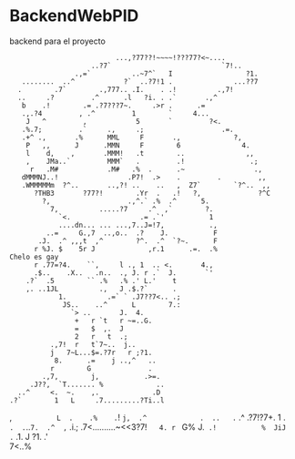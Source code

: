 # BackendWebPID
 backend para el proyecto

                              ...,?77??!~~~~!???77?<~.... 
                        ..?7`                           `7!.. 
                    .,=`          ..~7^`   I                  ?1. 
       ........  ..^            ?`  ..?7!1 .               ...??7 
      .        .7`        .,777.. .I.    . .!          .,7! 
      ..     .?         .^      .l   ?i. . .`       .,^ 
       b    .!        .= .?7???7~.     .>r .      .= 
       .,.?4         , .^         1        `     4... 
        J   ^         ,            5       `         ?<. 
       .%.7;         .`     .,     .;                   .=. 
       .+^ .,       .%      MML     F       .,             ?, 
        P   ,,      J      .MMN     F        6               4. 
        l    d,    ,       .MMM!   .t        ..               ,, 
        ,    JMa..`         MMM`   .         .!                .; 
         r   .M#            .M#   .%  .      .~                 ., 
       dMMMNJ..!                 .P7!  .>    .         .         ,, 
       .WMMMMMm  ?^..       ..,?! ..    ..   ,  Z7`        `?^..  ,, 
          ?THB3       ?77?!        .Yr  .   .!   ?,              ?^C 
            ?,                   .,^.` .%  .^      5. 
              7,          .....?7     .^  ,`        ?. 
                `<.                 .= .`'           1 
                ....dn... ... ...,7..J=!7,           ., 
             ..=     G.,7  ..,o..  .?    J.           F 
           .J.  .^ ,,,t  ,^        ?^.  .^  `?~.      F 
          r %J. $    5r J             ,r.1      .=.  .%                         Chelo es gay
          r .77=?4.    ``,     l ., 1  .. <.       4., 
          .$..    .X..   .n..  ., J. r .`  J.       `' 
        .?`  .5        `` .%   .% .' L.'    t 
        ,. ..1JL          .,   J .$.?`      . 
                1.          .=` ` .J7??7<.. .; 
                 JS..    ..^      L        7.: 
                   `> ..       J.  4. 
                    +   r `t   r ~=..G. 
                    =   $  ,.  J 
                    2   r   t  .; 
              .,7!  r   t`7~..  j.. 
              j   7~L...$=.?7r   r ;?1. 
               8.      .=    j ..,^   .. 
              r        G              . 
            .,7,        j,           .>=. 
         .J??,  `T....... %             .. 
      ..^     <.  ~.    ,.             .D 
    .?`        1   L     .7.........?Ti..l 
   ,`           L  .    .%    .`!       `j, 
 .^             .  ..   .`   .^  .?7!?7+. 1 
.`              .  .`..`7.  .^  ,`      .i.; 
.7<..........~<<3?7!`    4. r  `          G% 
                          J.` .!           % 
                            JiJ           .` 
                              .1.         J 
                                 ?1.     .'         
                                     7<..%
